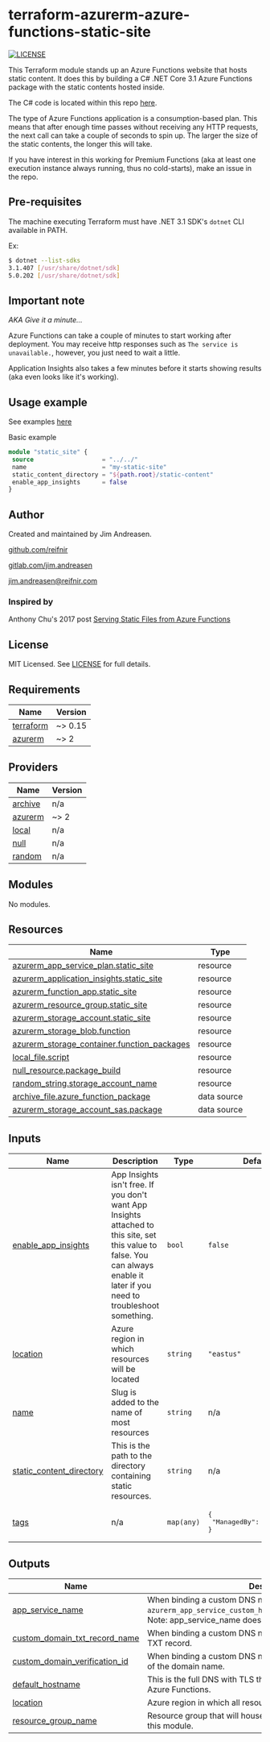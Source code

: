 # terraform-azurerm-azure-functions-static-site

[![LICENSE](https://img.shields.io/github/license/reifnir/terraform-azurerm-azure-functions-static-site)](https://github.com/reifnir/terraform-azurerm-azure-functions-static-site/blob/master/LICENSE)

This Terraform module stands up an Azure Functions website that hosts static content.
It does this by building a C# .NET Core 3.1 Azure Functions package with the static contents hosted inside.

The C# code is located within this repo [here](https://github.com/reifnir/terraform-azurerm-azure-functions-static-site/tree/main/function). 

The type of Azure Functions application is a consumption-based plan. This means that after enough time passes without receiving any HTTP requests, the next call can take a couple of seconds to spin up. The larger the size of the static contents, the longer this will take.

If you have interest in this working for Premium Functions (aka at least one execution instance always running, thus no cold-starts), make an issue in the repo.

## Pre-requisites

The machine executing Terraform must have .NET 3.1 SDK's `dotnet` CLI available in PATH.

Ex:
```bash
$ dotnet --list-sdks
3.1.407 [/usr/share/dotnet/sdk]
5.0.202 [/usr/share/dotnet/sdk]
```

<!--## Assumptions-->

## Important note

_AKA Give it a minute..._

Azure Functions can take a couple of minutes to start working after deployment.
You may receive http responses such as `The service is unavailable.`, however, you just need to wait a little.

Application Insights also takes a few minutes before it starts showing results (aka even looks like it's working).

## Usage example
 
 See examples [here](https://github.com/reifnir/terraform-azurerm-azure-functions-static-site/tree/main/examples)

Basic example

 ```terraform
module "static_site" {
  source                   = "../../"
  name                     = "my-static-site"
  static_content_directory = "${path.root}/static-content"
  enable_app_insights      = false
}
 ```

<!--## Other documentation-->

<!--## Doc generation

Code formatting and documentation for variables and outputs is generated using [pre-commit-terraform hooks](https://github.com/antonbabenko/pre-commit-terraform) which uses [terraform-docs](https://github.com/segmentio/terraform-docs).

Follow [these instructions](https://github.com/antonbabenko/pre-commit-terraform#how-to-install) to install pre-commit locally.

And install `terraform-docs` with `go get github.com/segmentio/terraform-docs` or `brew install terraform-docs`.
-->

<!--## Contributing-->
<!--## Change log-->

## Author

Created and maintained by Jim Andreasen.

[github.com/reifnir](https://github.com/reifnir)

[gitlab.com/jim.andreasen](https://gitlab.com/jim.andreasen)

jim.andreasen@reifnir.com

### Inspired by

Anthony Chu's 2017 post [Serving Static Files from Azure Functions](https://anthonychu.ca/post/azure-functions-static-file-server/)

## License

MIT Licensed. See [LICENSE](https://github.com/reifnir/terraform-azurerm-azure-functions-static-site/blob/main/LICENSE) for full details.

<!-- BEGINNING OF PRE-COMMIT-TERRAFORM DOCS HOOK -->

## Requirements

| Name | Version |
|------|---------|
| <a name="requirement_terraform"></a> [terraform](#requirement\_terraform) | ~> 0.15 |
| <a name="requirement_azurerm"></a> [azurerm](#requirement\_azurerm) | ~> 2 |

## Providers

| Name | Version |
|------|---------|
| <a name="provider_archive"></a> [archive](#provider\_archive) | n/a |
| <a name="provider_azurerm"></a> [azurerm](#provider\_azurerm) | ~> 2 |
| <a name="provider_local"></a> [local](#provider\_local) | n/a |
| <a name="provider_null"></a> [null](#provider\_null) | n/a |
| <a name="provider_random"></a> [random](#provider\_random) | n/a |

## Modules

No modules.

## Resources

| Name | Type |
|------|------|
| [azurerm_app_service_plan.static_site](https://registry.terraform.io/providers/hashicorp/azurerm/latest/docs/resources/app_service_plan) | resource |
| [azurerm_application_insights.static_site](https://registry.terraform.io/providers/hashicorp/azurerm/latest/docs/resources/application_insights) | resource |
| [azurerm_function_app.static_site](https://registry.terraform.io/providers/hashicorp/azurerm/latest/docs/resources/function_app) | resource |
| [azurerm_resource_group.static_site](https://registry.terraform.io/providers/hashicorp/azurerm/latest/docs/resources/resource_group) | resource |
| [azurerm_storage_account.static_site](https://registry.terraform.io/providers/hashicorp/azurerm/latest/docs/resources/storage_account) | resource |
| [azurerm_storage_blob.function](https://registry.terraform.io/providers/hashicorp/azurerm/latest/docs/resources/storage_blob) | resource |
| [azurerm_storage_container.function_packages](https://registry.terraform.io/providers/hashicorp/azurerm/latest/docs/resources/storage_container) | resource |
| [local_file.script](https://registry.terraform.io/providers/hashicorp/local/latest/docs/resources/file) | resource |
| [null_resource.package_build](https://registry.terraform.io/providers/hashicorp/null/latest/docs/resources/resource) | resource |
| [random_string.storage_account_name](https://registry.terraform.io/providers/hashicorp/random/latest/docs/resources/string) | resource |
| [archive_file.azure_function_package](https://registry.terraform.io/providers/hashicorp/archive/latest/docs/data-sources/file) | data source |
| [azurerm_storage_account_sas.package](https://registry.terraform.io/providers/hashicorp/azurerm/latest/docs/data-sources/storage_account_sas) | data source |

## Inputs

| Name | Description | Type | Default | Required |
|------|-------------|------|---------|:--------:|
| <a name="input_enable_app_insights"></a> [enable\_app\_insights](#input\_enable\_app\_insights) | App Insights isn't free. If you don't want App Insights attached to this site, set this value to false. You can always enable it later if you need to troubleshoot something. | `bool` | `false` | no |
| <a name="input_location"></a> [location](#input\_location) | Azure region in which resources will be located | `string` | `"eastus"` | no |
| <a name="input_name"></a> [name](#input\_name) | Slug is added to the name of most resources | `string` | n/a | yes |
| <a name="input_static_content_directory"></a> [static\_content\_directory](#input\_static\_content\_directory) | This is the path to the directory containing static resources. | `string` | n/a | yes |
| <a name="input_tags"></a> [tags](#input\_tags) | n/a | `map(any)` | <pre>{<br>  "ManagedBy": "Terraform"<br>}</pre> | no |

## Outputs

| Name | Description |
|------|-------------|
| <a name="output_app_service_name"></a> [app\_service\_name](#output\_app\_service\_name) | When binding a custom DNS name, this is the value required for `azurerm_app_service_custom_hostname_binding.app_service_name`. Note: app\_service\_name doesn't mean app service plan name. |
| <a name="output_custom_domain_txt_record_name"></a> [custom\_domain\_txt\_record\_name](#output\_custom\_domain\_txt\_record\_name) | When binding a custom DNS name, this value is the name of the TXT record. |
| <a name="output_custom_domain_verification_id"></a> [custom\_domain\_verification\_id](#output\_custom\_domain\_verification\_id) | When binding a custom DNS name, this value proves ownership of the domain name. |
| <a name="output_default_hostname"></a> [default\_hostname](#output\_default\_hostname) | This is the full DNS with TLS that is automatically wired-up by Azure Functions. |
| <a name="output_location"></a> [location](#output\_location) | Azure region in which all resources are created |
| <a name="output_resource_group_name"></a> [resource\_group\_name](#output\_resource\_group\_name) | Resource group that will house any Azure resources created in this module. |

<!-- END OF PRE-COMMIT-TERRAFORM DOCS HOOK -->
